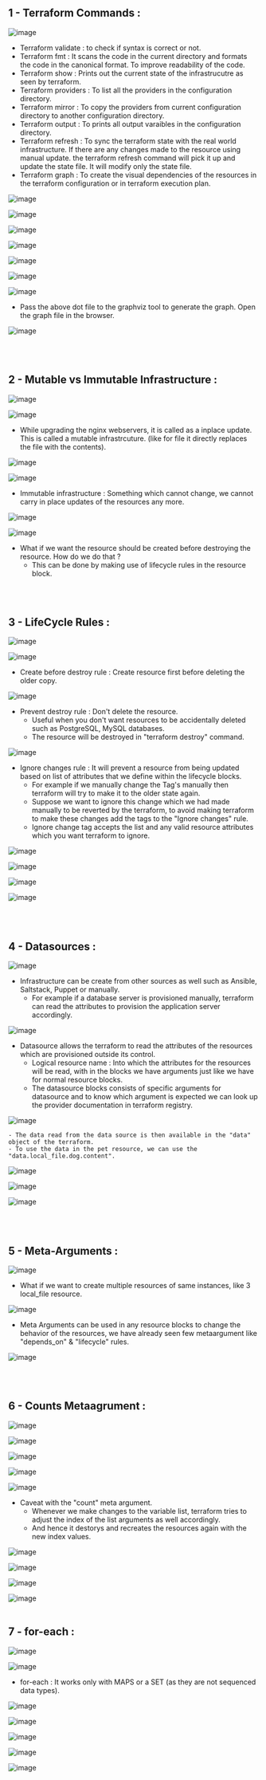 ## 1 - Terraform Commands :

![image](https://github.com/its-sachink/devops_and_kodekloud_prep/assets/25415707/f939e1d0-16b2-4d80-80ce-fb1bfef70a54)

- Terraform validate : to check if syntax is correct or not.
- Terraform fmt : It scans the code in the current directory and formats the code in the canonical format. To improve readability of the code.
- Terraform show : Prints out the current state of the infrastrucutre as seen by terraform.
- Terraform providers : To list all the providers in the configuration directory.
- Terraform mirror : To copy the providers from current configuration directory to another configuration directory.
- Terraform output : To prints all output varaibles in the configuration directory.
- Terraform refresh : To sync the terraform state with the real world infrastructure. If there are any changes made to the resource using manual update. the terraform refresh command will pick it up and update the state file. It will modify only the state file.
- Terraform graph : To create the visual dependencies of the resources in the terraform configuration or in terraform execution plan.

![image](https://github.com/its-sachink/devops_and_kodekloud_prep/assets/25415707/5b8dd079-2c6c-403a-b6cd-737bf0a3f709)

![image](https://github.com/its-sachink/devops_and_kodekloud_prep/assets/25415707/a00f3754-d3c7-44df-a2e1-8bc5ba15c4e9)

![image](https://github.com/its-sachink/devops_and_kodekloud_prep/assets/25415707/deee5b3f-9451-4be3-807d-f593c2e06548)

![image](https://github.com/its-sachink/devops_and_kodekloud_prep/assets/25415707/81d60f4a-be00-4b6f-834d-4cbc52c024c7)

![image](https://github.com/its-sachink/devops_and_kodekloud_prep/assets/25415707/7a90f8ca-c979-4d04-a6ae-e444446ab4fd)

![image](https://github.com/its-sachink/devops_and_kodekloud_prep/assets/25415707/0d2241c4-8353-4da3-9367-77e90022d541)

![image](https://github.com/its-sachink/devops_and_kodekloud_prep/assets/25415707/46b256bd-dda9-482d-ad7a-3b80edffcf12)

- Pass the above dot file to the graphviz tool to generate the graph. Open the graph file in the browser.

![image](https://github.com/its-sachink/devops_and_kodekloud_prep/assets/25415707/bcf2ea87-6ac1-418b-9556-3b15ad361f54)

</br>
</br>

## 2 - Mutable vs Immutable Infrastructure :

![image](https://github.com/its-sachink/devops_and_kodekloud_prep/assets/25415707/7540406a-b8cf-4a95-8828-2a730a31e44e)

![image](https://github.com/its-sachink/devops_and_kodekloud_prep/assets/25415707/4c688bbe-271b-40d4-94a1-ff2cf8f59910)

- While upgrading the nginx webservers, it is called as a inplace update. This is called a mutable infrastrcuture. (like for file it directly replaces the file with the contents).

![image](https://github.com/its-sachink/devops_and_kodekloud_prep/assets/25415707/7d3e2ce1-f14e-481e-9d96-91d4ec50ccbb)

![image](https://github.com/its-sachink/devops_and_kodekloud_prep/assets/25415707/a03fc2d4-356b-42d4-a432-8bc7cf687633)

- Immutable infrastructure : Something which cannot change, we cannot carry in place updates of the resources any more.
  
![image](https://github.com/its-sachink/devops_and_kodekloud_prep/assets/25415707/5045d107-9041-402e-9e05-c1704cb20c0f)

![image](https://github.com/its-sachink/devops_and_kodekloud_prep/assets/25415707/9acd0f21-ab42-4467-b159-34a4ccc6beb7)

- What if we want the resource should be created before destroying the resource. How do we do that ?
    - This can be done by making use of lifecycle rules in the resource block.

</br>
</br>

## 3 - LifeCycle Rules :

![image](https://github.com/its-sachink/devops_and_kodekloud_prep/assets/25415707/6044c48c-41c6-4cb4-b967-064b0b74d985)

![image](https://github.com/its-sachink/devops_and_kodekloud_prep/assets/25415707/e075b876-8ab1-4633-a80b-c20d4fe8edc7)

- Create before destroy rule : Create resource first before deleting the older copy.

![image](https://github.com/its-sachink/devops_and_kodekloud_prep/assets/25415707/665882d5-8ed7-4acc-9f5d-3e95b0386456)

- Prevent destroy rule : Don't delete the resource.
    - Useful when you don't want resources to be accidentally deleted such as PostgreSQL, MySQL databases.
    - The resource will be destroyed in "terraform destroy" command.

![image](https://github.com/its-sachink/devops_and_kodekloud_prep/assets/25415707/e81bbe6d-e45a-48da-8d0a-197ee7671928)

- Ignore changes rule : It will prevent a resource from being updated based on list of attributes that we define within the lifecycle blocks.
    - For example if we manually change the Tag's manually then terraform will try to make it to the older state again.
    - Suppose we want to ignore this change which we had made manually to be reverted by the terraform, to avoid making terraform to make these changes add the tags to the "Ignore changes" rule.
    - Ignore change tag accepts the list and any valid resource attributes which you want terraform to ignore.

![image](https://github.com/its-sachink/devops_and_kodekloud_prep/assets/25415707/3ddc58a6-7e22-4280-b88b-e1464ad8af92)

![image](https://github.com/its-sachink/devops_and_kodekloud_prep/assets/25415707/5358da59-ecad-4a88-9ca6-e95f330a5c2a)

![image](https://github.com/its-sachink/devops_and_kodekloud_prep/assets/25415707/27f1d2a6-9970-47e4-b097-c8f6349f663b)

![image](https://github.com/its-sachink/devops_and_kodekloud_prep/assets/25415707/7784d393-1980-41dc-8958-593c01b1a4f0)


</br>
</br>

## 4 - Datasources :

![image](https://github.com/its-sachink/devops_and_kodekloud_prep/assets/25415707/95f250a0-0e8c-4593-a63c-7f0d85331327)

- Infrastructure can be create from other sources as well such as Ansible, Saltstack, Puppet or manually.
    - For example if a database server is provisioned manually, terraform can read the attributes to provision the application server accordingly.

![image](https://github.com/its-sachink/devops_and_kodekloud_prep/assets/25415707/b1de2cbe-c468-4828-8e4b-fc4cacdfb329)

- Datasource allows the terraform to read the attributes of the resources which are provisioned outside its control.
    - Logical resource name : Into which the attributes for the resources will be read, with in the blocks we have arguments just like we have for normal resource
      blocks.
    - The datasource blocks consists of specific arguments for datasource and to know which argument is expected we can look up the provider documentation in terraform registry.


![image](https://github.com/its-sachink/devops_and_kodekloud_prep/assets/25415707/6c4bc6dd-c40f-4c4c-a64c-86f4f26adfa5)


    - The data read from the data source is then available in the "data" object of the terraform.
    - To use the data in the pet resource, we can use the "data.local_file.dog.content".

![image](https://github.com/its-sachink/devops_and_kodekloud_prep/assets/25415707/3a617db9-84ee-4c5c-904d-9a670724177e)

![image](https://github.com/its-sachink/devops_and_kodekloud_prep/assets/25415707/5a64b938-4021-4d36-a83a-f792e2a3523d)

![image](https://github.com/its-sachink/devops_and_kodekloud_prep/assets/25415707/62825b3c-82e9-4bb7-b0f0-ba24197ca22b)


</br>
</br>

## 5 - Meta-Arguments :

![image](https://github.com/its-sachink/devops_and_kodekloud_prep/assets/25415707/7f73ebaf-454a-4696-9a89-f7b483d5be0f)

- What if we want to create multiple resources of same instances, like 3 local_file resource.

![image](https://github.com/its-sachink/devops_and_kodekloud_prep/assets/25415707/586637ff-2dd7-437d-a224-ebd1618fa695)

- Meta Arguments can be used in any resource blocks to change the behavior of the resources, we have already seen few metaargument like "depends_on" & "lifecycle" rules.

![image](https://github.com/its-sachink/devops_and_kodekloud_prep/assets/25415707/325cac6c-6b8e-4c31-800a-8bae597ac345)

</br>
</br>

## 6 - Counts Metaagrument :

![image](https://github.com/its-sachink/devops_and_kodekloud_prep/assets/25415707/2b8942aa-769b-4336-85be-8089e26f5401)

![image](https://github.com/its-sachink/devops_and_kodekloud_prep/assets/25415707/ebcd59f2-24ec-4e92-aaf8-4b1874bda186)

![image](https://github.com/its-sachink/devops_and_kodekloud_prep/assets/25415707/42c9e3a3-6eb6-4f1f-a2f6-e5358e377b7f)

![image](https://github.com/its-sachink/devops_and_kodekloud_prep/assets/25415707/4d2e4301-65ef-477f-9d13-cbfa909e6bec)

![image](https://github.com/its-sachink/devops_and_kodekloud_prep/assets/25415707/d00e3f73-5108-4f8c-ab29-0c20b57125c8)

- Caveat with the "count" meta argument.
    - Whenever we make changes to the variable list, terraform tries to adjust the index of the list arguments as well accordingly.
    - And hence it destorys and recreates the resources again with the new index values.

![image](https://github.com/its-sachink/devops_and_kodekloud_prep/assets/25415707/b1c0f542-997d-4dc7-916a-e56514004978)

![image](https://github.com/its-sachink/devops_and_kodekloud_prep/assets/25415707/037395dc-1d92-4b35-843c-b0d7fe90dab5)

![image](https://github.com/its-sachink/devops_and_kodekloud_prep/assets/25415707/dff8e1d8-1dde-484f-bb58-764912f0fffe)

![image](https://github.com/its-sachink/devops_and_kodekloud_prep/assets/25415707/dac9bf57-3a55-43e9-9d4d-b74f143f4f32)
</br>
</br>

## 7 - for-each :

![image](https://github.com/its-sachink/devops_and_kodekloud_prep/assets/25415707/3bf5691a-abf0-4053-a8b7-00e066efc156)

![image](https://github.com/its-sachink/devops_and_kodekloud_prep/assets/25415707/af4f2e14-f917-422c-9270-44c68de9adc3)

- for-each : It works only with MAPS or a SET (as they are not sequenced data types).

![image](https://github.com/its-sachink/devops_and_kodekloud_prep/assets/25415707/ae60e968-6125-4b91-9e13-fe78cbeaa083)

![image](https://github.com/its-sachink/devops_and_kodekloud_prep/assets/25415707/0bff43a9-ac3a-4b73-848a-a5bc36ac9d25)

![image](https://github.com/its-sachink/devops_and_kodekloud_prep/assets/25415707/8a88d35a-0d41-4b22-bc9f-60d807059a23)

![image](https://github.com/its-sachink/devops_and_kodekloud_prep/assets/25415707/e3b40789-659c-4466-ab77-a52869e2ae9c)

![image](https://github.com/its-sachink/devops_and_kodekloud_prep/assets/25415707/b6ac504f-a6e7-4942-aef8-f79a1576eefa)



































